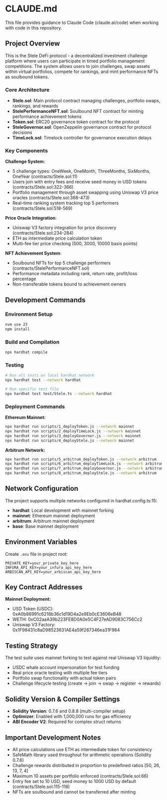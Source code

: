 # CLAUDE.md

This file provides guidance to Claude Code (claude.ai/code) when working with code in this repository.

## Project Overview

This is the Stele DeFi protocol - a decentralized investment challenge platform where users can participate in timed portfolio management competitions. The system allows users to join challenges, swap assets within virtual portfolios, compete for rankings, and mint performance NFTs as soulbound tokens.

### Core Architecture

- **Stele.sol**: Main protocol contract managing challenges, portfolio swaps, rankings, and rewards
- **StelePerformanceNFT.sol**: Soulbound NFT contract for minting performance achievement tokens
- **Token.sol**: ERC20 governance token contract for the protocol
- **SteleGovernor.sol**: OpenZeppelin governance contract for protocol decisions
- **TimeLock.sol**: Timelock controller for governance execution delays

### Key Components

**Challenge System**:
- 5 challenge types: OneWeek, OneMonth, ThreeMonths, SixMonths, OneYear (contracts/Stele.sol:11)
- Users join with entry fees and receive seed money in USD tokens (contracts/Stele.sol:322-366)
- Portfolio management through asset swapping using Uniswap V3 price oracles (contracts/Stele.sol:368-473)
- Real-time ranking system tracking top 5 performers (contracts/Stele.sol:518-569)

**Price Oracle Integration**:
- Uniswap V3 factory integration for price discovery (contracts/Stele.sol:234-284)
- ETH as intermediate price calculation token
- Multi-fee tier price checking (500, 3000, 10000 basis points)

**NFT Achievement System**:
- Soulbound NFTs for top 5 challenge performers (contracts/StelePerformanceNFT.sol)
- Performance metadata including rank, return rate, profit/loss percentage
- Non-transferable tokens bound to achievement owners

## Development Commands

### Environment Setup
```bash
nvm use 23
npm install
```

### Build and Compilation
```bash
npx hardhat compile
```

### Testing
```bash
# Run all tests on local hardhat network
npx hardhat test --network hardhat

# Run specific test file
npx hardhat test test/Stele.ts --network hardhat
```

### Deployment Commands

**Ethereum Mainnet:**
```bash
npx hardhat run scripts/1_deployToken.js --network mainnet
npx hardhat run scripts/2_deployTimeLock.js --network mainnet
npx hardhat run scripts/3_deployGovernor.js --network mainnet
npx hardhat run scripts/4_deployStele.js --network mainnet
```

**Arbitrum Network:**
```bash
npx hardhat run scripts/5_arbitrum_deployToken.js --network arbitrum
npx hardhat run scripts/6_arbitrum_deployTimeLock.js --network arbitrum
npx hardhat run scripts/7_arbitrum_deployGovernor.js --network arbitrum
npx hardhat run scripts/8_arbitrum_deployStele.js --network arbitrum
```

## Network Configuration

The project supports multiple networks configured in hardhat.config.ts:15:
- **hardhat**: Local development with mainnet forking
- **mainnet**: Ethereum mainnet deployment
- **arbitrum**: Arbitrum mainnet deployment  
- **base**: Base mainnet deployment

## Environment Variables

Create `.env` file in project root:
```
PRIVATE_KEY=your_private_key_here
INFURA_API_KEY=your_infura_api_key_here
ARBISCAN_API_KEY=your_arbiscan_api_key_here
```

## Key Contract Addresses

**Mainnet Deployment:**
- USD Token (USDC): 0xA0b86991c6218b36c1d19D4a2e9Eb0cE3606eB48
- WETH: 0xC02aaA39b223FE8D0A0e5C4F27eAD9083C756Cc2
- Uniswap V3 Factory: 0x1F98431c8aD98523631AE4a59f267346ea31F984

## Testing Strategy

The test suite uses mainnet forking to test against real Uniswap V3 liquidity:
- USDC whale account impersonation for test funding
- Real price oracle testing with multiple fee tiers
- Portfolio swap functionality with actual token pairs
- Challenge lifecycle testing (create → join → swap → register → rewards)

## Solidity Version & Compiler Settings

- **Solidity Version**: 0.7.6 and 0.8.8 (multi-compiler setup)
- **Optimizer**: Enabled with 1,000,000 runs for gas efficiency
- **ABI Encoder V2**: Required for complex struct returns

## Important Development Notes

- All price calculations use ETH as intermediate token for consistency
- SafeMath library used throughout for arithmetic operations (Solidity 0.7.6)
- Challenge rewards distributed in proportion to predefined ratios [50, 26, 13, 7, 4]
- Maximum 10 assets per portfolio enforced (contracts/Stele.sol:66)
- Entry fee set to 10 USD, seed money to 1000 USD by default (contracts/Stele.sol:115-116)
- NFTs are soulbound and cannot be transferred after minting